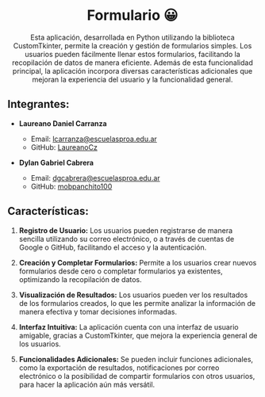 <h1 align="center">Formulario 😀</h1>  
<p align="center">Esta aplicación, desarrollada en Python utilizando la biblioteca CustomTkinter, permite la creación y gestión de formularios simples. Los usuarios pueden fácilmente llenar estos formularios, facilitando la recopilación de datos de manera eficiente. Además de esta funcionalidad principal, la aplicación incorpora diversas características adicionales que mejoran la experiencia del usuario y la funcionalidad general.</p>

<h2>Integrantes:</h2>

- **Laureano Daniel Carranza**
  - Email: lcarranza@escuelasproa.edu.ar
  - GitHub: [LaureanoCz](https://github.com/LaureanoCz)

- **Dylan Gabriel Cabrera**
  - Email: dgcabrera@escuelasproa.edu.ar
  - GitHub: [mobpanchito100](https://github.com/mobpanchito100)

<h2>Características:</h2>

1. **Registro de Usuario:** Los usuarios pueden registrarse de manera sencilla utilizando su correo electrónico, o a través de cuentas de Google o GitHub, facilitando el acceso y la autenticación.

2. **Creación y Completar Formularios:** Permite a los usuarios crear nuevos formularios desde cero o completar formularios ya existentes, optimizando la recopilación de datos.

3. **Visualización de Resultados:** Los usuarios pueden ver los resultados de los formularios creados, lo que les permite analizar la información de manera efectiva y tomar decisiones informadas.

4. **Interfaz Intuitiva:** La aplicación cuenta con una interfaz de usuario amigable, gracias a CustomTkinter, que mejora la experiencia general de los usuarios.

5. **Funcionalidades Adicionales:** Se pueden incluir funciones adicionales, como la exportación de resultados, notificaciones por correo electrónico o la posibilidad de compartir formularios con otros usuarios, para hacer la aplicación aún más versátil.